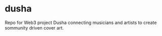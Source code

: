 # dusha
Repo for Web3 project Dusha connecting musicians and artists to create sommunity driven cover art.
